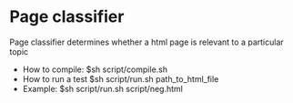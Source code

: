 Page classifier
==============
Page classifier determines whether a html page is relevant to a particular topic

* How to compile: $sh script/compile.sh
* How to run a test $sh script/run.sh path_to_html_file
* Example: $sh script/run.sh script/neg.html
